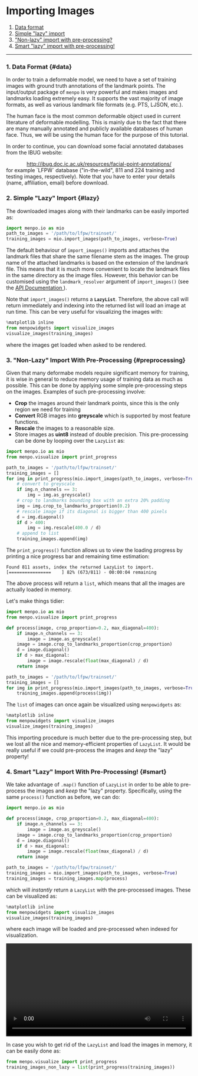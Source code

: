 Importing Images
================

1. [Data format](#data)
2. [Simple "lazy" import](#lazy)
3. ["Non-lazy" import with pre-processing?](#preprocessing)
4. [Smart "lazy" import with pre-processing!](#smart)

---------------------------------------

### 1. Data Format {#data}
In order to train a deformable model, we need to have a set of training images with ground truth annotations of the landmark points.
The input/output package of `menpo` is very powerful and makes images and landmarks loading extremely easy.
It supports the vast majority of image formats, as well as various landmark file formats (e.g. PTS, LJSON, etc.).

The human face is the most common deformable object used in current literature of deformable modelling. This is mainly
due to the fact that there are many manually annotated and publicly available databases of human face.
Thus, we will be using the human face for the purpose of this tutorial.

In order to continue, you can download some facial annotated databases from the IBUG website:
<center>
  <a href="http://ibug.doc.ic.ac.uk/resources/facial-point-annotations/" title="Download facial annotated databases">
  http://ibug.doc.ic.ac.uk/resources/facial-point-annotations/
  </a>
</center>
for example `LFPW` database ("in-the-wild", 811 and 224 training and testing images, respectively).
Note that you have to enter your details (name, affiliation, email) before download.


### 2. Simple "Lazy" Import {#lazy}
The downloaded images along with their landmarks can be easily imported as:

```python
import menpo.io as mio
path_to_images = '/path/to/lfpw/trainset/'
training_images = mio.import_images(path_to_images, verbose=True)
```

The default behaviour of `import_images()` imports and attaches the landmark files that share the same filename stem as the images.
The group name of the attached landmarks is based on the extension of the landmark file. This means
that it is much more convenient to locate the landmark files in the same directory as the image files.
However, this behavior can be customised using the `landmark_resolver` argument of `import_images()`
(see the <a href="http://menpo.readthedocs.io/en/stable/api/menpo/io/import_images.html">API Documentation <i class="fa fa-external-link fa-lg"></i></a>).

Note that `import_images()` returns a **`LazyList`**. Therefore, the above call will return immediately and indexing into the
returned list will load an image at run time. This can be very useful for visualizing the images with:

```python
%matplotlib inline
from menpowidgets import visualize_images
visualize_images(training_images)
```

where the images get loaded when asked to be rendered.


### 3. "Non-Lazy" Import With Pre-Processing {#preprocessing}
Given that many deformabe models require significant memory for training, it is wise in general to
reduce memory usage of training data as much as possible. This can be done by applying
some simple pre-processing steps on the images. Examples of such pre-processing involve:
  * **Crop** the images around their landmark points, since this is the only region we need for training
  * **Convert** RGB images into **greyscale** which is supported by most feature functions.
  * **Rescale** the images to a reasonable size.
  * Store images as **uint8** instead of double precision.
This pre-processing can be done by looping over the `LazyList` as:

```python
import menpo.io as mio
from menpo.visualize import print_progress

path_to_images = '/path/to/lfpw/trainset/'
training_images = []
for img in print_progress(mio.import_images(path_to_images, verbose=True)):
    # convert to greyscale
    if img.n_channels == 3:
        img = img.as_greyscale()
    # crop to landmarks bounding box with an extra 20% padding
    img = img.crop_to_landmarks_proportion(0.2)
    # rescale image if its diagonal is bigger than 400 pixels
    d = img.diagonal()
    if d > 400:
        img = img.rescale(400.0 / d)
    # append to list
    training_images.append(img)
```

The `print_progress()` function allows us to view the loading progress by printing a nice progress bar and remaining time estimation:

```
Found 811 assets, index the returned LazyList to import.
[================    ] 82% (673/811) - 00:00:04 remaining
```

The above process will return a `list`, which means that all the images are actually loaded in memory.

Let's make things tidier:

```python
import menpo.io as mio
from menpo.visualize import print_progress

def process(image, crop_proportion=0.2, max_diagonal=400):
    if image.n_channels == 3:
        image = image.as_greyscale()
    image = image.crop_to_landmarks_proportion(crop_proportion)
    d = image.diagonal()
    if d > max_diagonal:
        image = image.rescale(float(max_diagonal) / d)
    return image

path_to_images = '/path/to/lfpw/trainset/'
training_images = []
for img in print_progress(mio.import_images(path_to_images, verbose=True)):
    training_images.append(process(img))
```

The `list` of images can once again be visualized using `menpowidgets` as:

```python
%matplotlib inline
from menpowidgets import visualize_images
visualize_images(training_images)
```

This importing procedure is much better due to the pre-processing step, but we
lost all the nice and memory-efficient properties of `LazyList`. It would be really useful if we could
pre-process the images and _keep_ the "lazy" property!

### 4. Smart "Lazy" Import With Pre-Processing! {#smart}
We take advantage of `.map()` function of `LazyList` in order to be able to pre-process the images and _keep_ the "lazy" property.
Specifically, using the same `process()` function as before, we can do:

```python
import menpo.io as mio

def process(image, crop_proportion=0.2, max_diagonal=400):
    if image.n_channels == 3:
        image = image.as_greyscale()
    image = image.crop_to_landmarks_proportion(crop_proportion)
    d = image.diagonal()
    if d > max_diagonal:
        image = image.rescale(float(max_diagonal) / d)
    return image

path_to_images = '/path/to/lfpw/trainset/'
training_images = mio.import_images(path_to_images, verbose=True)
training_images = training_images.map(process)
```

which will _instantly_ return a `LazyList` with the pre-processed images. These can be visualized as:

```python
%matplotlib inline
from menpowidgets import visualize_images
visualize_images(training_images)
```

where each image will be loaded and pre-processed when indexed for visualization.

<video width="100%" autoplay loop>
  <source src="media/visualize_images_lfpw.mp4" type="video/mp4">
Your browser does not support the video tag.
</video>

In case you wish to get rid of the `LazyList` and load the images in memory, it can be easily done as:

```python
from menpo.visualize import print_progress
training_images_non_lazy = list(print_progress(training_images))
```
